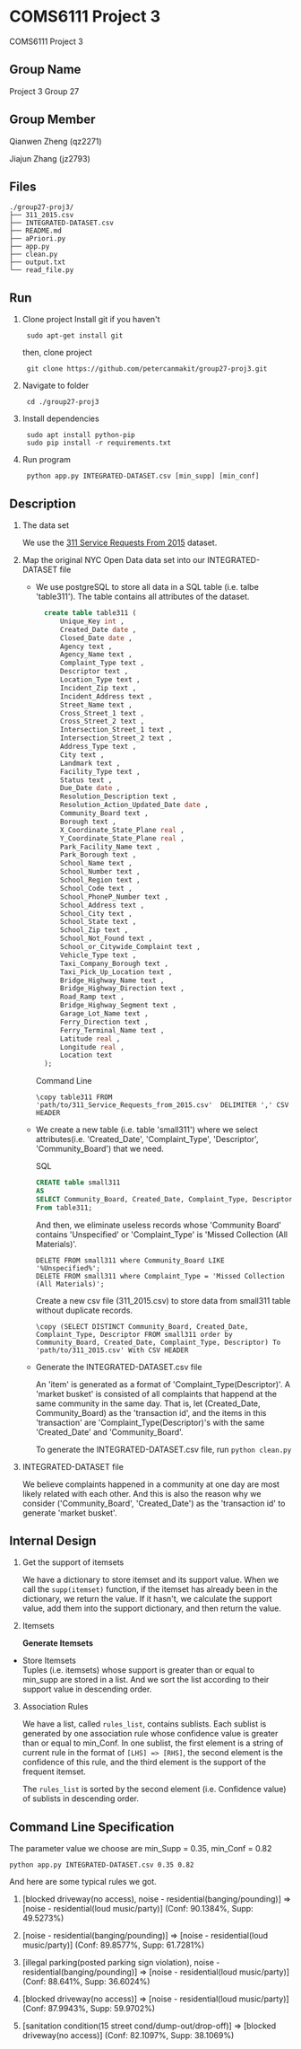 # COMS6111 Project 3
COMS6111 Project 3

Group Name
--------
Project 3 Group 27

Group Member
--------
   Qianwen Zheng (qz2271)

   Jiajun Zhang (jz2793)
   
Files
--------
	./group27-proj3/
	├── 311_2015.csv
	├── INTEGRATED-DATASET.csv
	├── README.md
	├── aPriori.py
	├── app.py
	├── clean.py
	├── output.txt
	└── read_file.py

Run
--------

1. Clone project
	Install git if you haven't

		sudo apt-get install git

	then, clone project
	
		git clone https://github.com/petercanmakit/group27-proj3.git

2. Navigate to folder

		cd ./group27-proj3

3. Install dependencies

		sudo apt install python-pip
		sudo pip install -r requirements.txt
		
4. Run program
		
		python app.py INTEGRATED-DATASET.csv [min_supp] [min_conf]
		
Description
---------
1. The data set

	We use the [311 Service Requests From 2015](https://data.cityofnewyork.us/dataset/311-Service-Requests-From-2015/57g5-etyj) dataset.

2. Map the original NYC Open Data data set into our INTEGRATED-DATASET file
	
	* We use postgreSQL to store all data in a SQL table (i.e. talbe 'table311'). The table contains all attributes of the dataset.
	
	  ```sql
		create table table311 (
			Unique_Key int ,
			Created_Date date ,
			Closed_Date date ,
			Agency text ,
			Agency_Name text ,
			Complaint_Type text ,
			Descriptor text ,
			Location_Type text ,
			Incident_Zip text ,
			Incident_Address text ,
			Street_Name text ,
			Cross_Street_1 text ,
			Cross_Street_2 text ,
			Intersection_Street_1 text ,
			Intersection_Street_2 text ,
			Address_Type text ,
			City text ,
			Landmark text ,
			Facility_Type text ,
			Status text ,
			Due_Date date ,
			Resolution_Description text ,
			Resolution_Action_Updated_Date date ,
			Community_Board text ,
			Borough text ,
			X_Coordinate_State_Plane real ,
			Y_Coordinate_State_Plane real ,
			Park_Facility_Name text ,
			Park_Borough text ,
			School_Name text ,
			School_Number text ,
			School_Region text ,
			School_Code text ,
			School_PhoneP_Number text ,
			School_Address text ,
			School_City text ,
			School_State text ,
			School_Zip text ,
			School_Not_Found text ,
			School_or_Citywide_Complaint text ,
			Vehicle_Type text ,
			Taxi_Company_Borough text ,
			Taxi_Pick_Up_Location text ,
			Bridge_Highway_Name text ,
			Bridge_Highway_Direction text ,
			Road_Ramp text ,
			Bridge_Highway_Segment text ,
			Garage_Lot_Name text ,
			Ferry_Direction text ,
			Ferry_Terminal_Name text ,
			Latitude real ,
			Longitude real ,
			Location text  
		);
	  ```
	
	  Command Line
	
	  ```
	  \copy table311 FROM 'path/to/311_Service_Requests_from_2015.csv'  DELIMITER ',' CSV HEADER
	  ```
	
	* We create a new table (i.e. table 'small311') where we select attributes(i.e. 'Created_Date', 'Complaint_Type', 'Descriptor', 'Community_Board') that we need. 
	
	  SQL

	  ```sql
	  CREATE table small311
	  AS
	  SELECT Community_Board, Created_Date, Complaint_Type, Descriptor
	  From table311;
	  ```

	  And then, we eliminate useless records whose 'Community Board' contains 'Unspecified' or 'Complaint_Type' is 'Missed Collection (All Materials)'.

	  ```
	  DELETE FROM small311 where Community_Board LIKE '%Unspecified%';
	  DELETE FROM small311 where Complaint_Type = 'Missed Collection (All Materials)';
	  ```
	  Create a new csv file (311_2015.csv) to store data from small311 table without duplicate records.
	  
	  ```
	  \copy (SELECT DISTINCT Community_Board, Created_Date, Complaint_Type, Descriptor FROM small311 order by Community_Board, Created_Date, Complaint_Type, Descriptor) To 'path/to/311_2015.csv' With CSV HEADER
	  ```
	
	* Generate the INTEGRATED-DATASET.csv file 
	
	  An 'item' is generated as a format of 'Complaint_Type(Descriptor)'. A 'market busket' is consisted of all complaints that happend at the same community in the same day. That is, let (Created_Date, Community_Board) as the 'transaction id', and the items in this 'transaction' are 'Complaint_Type(Descriptor)'s with the same 'Created_Date' and 'Community_Board'.
	
	  To generate the INTEGRATED-DATASET.csv file, run ```python clean.py```
	
3. INTEGRATED-DATASET file 
	
	We believe complaints happened in a community at one day are most likely related with each other. And this is also the reason why we consider ('Community_Board', 'Created_Date') as the 'transaction id' to generate 'market busket'.


Internal Design
---------

1. Get the support of itemsets

	We have a dictionary to store itemset and its support value. When we call the ```supp(itemset)``` function, if the itemset has already been in the dictionary, we return the value. If it hasn't, we calculate the support value, add them into the support dictionary, and then return the value.
	
2. Itemsets

	<b> Generate Itemsets </b>
	
* Store Itemsets  
  Tuples (i.e. itemsets) whose support is greater than or equal to min_supp are stored in a list. And we sort the list according to their support value in descending order.

3. Association Rules

	We have a list, called ```rules_list```, contains sublists. Each sublist is generated by one association rule whose confidence value is greater than or equal to min_Conf. In one sublist, the first element is a string of current rule in the format of ```[LHS] => [RHS]```, the second element is the confidence of this rule, and the third element is the support of the frequent itemset.
	
	The ```rules_list``` is sorted by the second element (i.e. Confidence value) of sublists in descending order.

Command Line Specification
---------
The parameter value we choose are min_Supp = 0.35,  min_Conf = 0.82
  ```
  python app.py INTEGRATED-DATASET.csv 0.35 0.82
  ```
And here are some typical rules we got.

  1. \[blocked driveway(no access), noise - residential(banging/pounding)] => \[noise - residential(loud music/party)] (Conf: 90.1384%, Supp: 49.5273%)
  
  2. \[noise - residential(banging/pounding)] => \[noise - residential(loud music/party)] (Conf: 89.8577%, Supp: 61.7281%)

  3. \[illegal parking(posted parking sign violation), noise - residential(banging/pounding)] => \[noise - residential(loud music/party)] (Conf: 88.641%, Supp: 36.6024%)
  
  4. \[blocked driveway(no access)] => \[noise - residential(loud music/party)] (Conf: 87.9943%, Supp: 59.9702%)

  5. \[sanitation condition(15 street cond/dump-out/drop-off)] => \[blocked driveway(no access)] (Conf: 82.1097%, Supp: 38.1069%)
